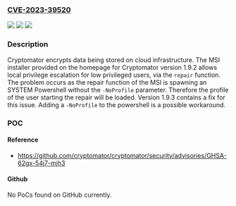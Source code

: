 ### [CVE-2023-39520](https://cve.mitre.org/cgi-bin/cvename.cgi?name=CVE-2023-39520)
![](https://img.shields.io/static/v1?label=Product&message=cryptomator&color=blue)
![](https://img.shields.io/static/v1?label=Version&message=%3D%20%3C%3D%201.9.2%20&color=brighgreen)
![](https://img.shields.io/static/v1?label=Vulnerability&message=CWE-269%3A%20Improper%20Privilege%20Management&color=brighgreen)

### Description

Cryptomator encrypts data being stored on cloud infrastructure. The MSI installer provided on the homepage for Cryptomator version 1.9.2 allows local privilege escalation for low privileged users, via the `repair` function. The problem occurs as the repair function of the MSI is spawning an SYSTEM Powershell without the `-NoProfile` parameter. Therefore the profile of the user starting the repair will be loaded. Version 1.9.3 contains a fix for this issue. Adding a `-NoProfile` to the powershell is a possible workaround.

### POC

#### Reference
- https://github.com/cryptomator/cryptomator/security/advisories/GHSA-62gx-54j7-mjh3

#### Github
No PoCs found on GitHub currently.

